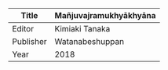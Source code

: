 |Title | Mañjuvajramukhyākhyāna 
| --- | --- 
|Editor | Kimiaki Tanaka
|Publisher | Watanabeshuppan
|Year | 2018